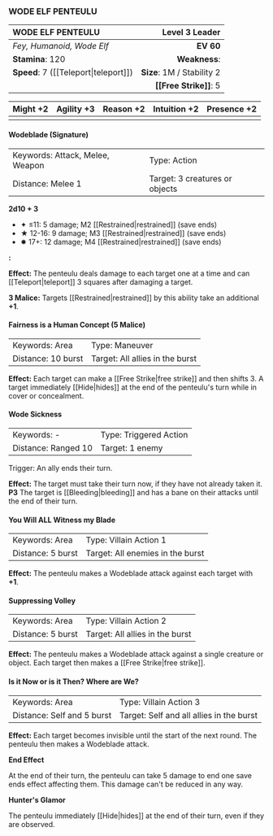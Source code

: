 ### WODE ELF PENTEULU

| WODE ELF PENTEULU                     |         **Level 3 Leader** |
| :------------------------------------ | -------------------------: |
| *Fey, Humanoid, Wode Elf*             |                  **EV 60** |
| **Stamina**: 120                      |              **Weakness**: |
| **Speed**: 7 ([[Teleport\|teleport]]) | **Size**: 1M / Stability 2 |
|                                       |     **[[Free Strike]]**: 5 |

| **Might** +2 | **Agility** +3 | **Reason** +2 | **Intuition** +2 | **Presence** +2 |
| ------------ | -------------- | ------------- | ---------------- | --------------- |
|              |                |               |                  |                 |

#### Wodeblade (Signature)

|                                 |                                |
| :------------------------------ | :----------------------------- |
| Keywords: Attack, Melee, Weapon | Type: Action                   |
| Distance: Melee 1               | Target: 3 creatures or objects |

**2d10 + 3**

- ✦ ≤11: 5 damage; M2 [[Restrained|restrained]] (save ends)
- ★ 12-16: 9 damage; M3 [[Restrained|restrained]] (save ends)
- ✸ 17+: 12 damage; M4 [[Restrained|restrained]] (save ends)

**:**

**Effect:** The penteulu deals damage to each target one at a time and can [[Teleport|teleport]] 3 squares after damaging a target.

**3 Malice:** Targets [[Restrained|restrained]] by this ability take an additional **+1**.

#### Fairness is a Human Concept (5 Malice)

|                    |                                 |
| :----------------- | :------------------------------ |
| Keywords: Area     | Type: Maneuver                  |
| Distance: 10 burst | Target: All allies in the burst |

**Effect:** Each target can make a [[Free Strike|free strike]] and then shifts 3. A target immediately [[Hide|hides]] at the end of the penteulu's turn while in cover or concealment.

#### Wode Sickness

|                     |                        |
| :------------------ | :--------------------- |
| Keywords: -         | Type: Triggered Action |
| Distance: Ranged 10 | Target: 1 enemy        |

Trigger: An ally ends their turn.

**Effect:** The target must take their turn now, if they have not already taken it. **P3** The target is [[Bleeding|bleeding]] and has a bane on their attacks until the end of their turn.

#### You Will ALL Witness my Blade

|                   |                                  |
| :---------------- | :------------------------------- |
| Keywords: Area    | Type: Villain Action 1           |
| Distance: 5 burst | Target: All enemies in the burst |

**Effect:** The penteulu makes a Wodeblade attack against each target with **+1**.

#### Suppressing Volley

|                   |                                 |
| :---------------- | :------------------------------ |
| Keywords: Area    | Type: Villain Action 2          |
| Distance: 5 burst | Target: All allies in the burst |

**Effect:** The penteulu makes a Wodeblade attack against a single creature or object. Each target then makes a [[Free Strike|free strike]].

#### Is it Now or is it Then? Where are We?

|                            |                                          |
| :------------------------- | :--------------------------------------- |
| Keywords: Area             | Type: Villain Action 3                   |
| Distance: Self and 5 burst | Target: Self and all allies in the burst |

**Effect:** Each target becomes invisible until the start of the next round. The penteulu then makes a Wodeblade attack.

**End Effect**

At the end of their turn, the penteulu can take 5 damage to end one save ends effect affecting them. This damage can't be reduced in any way.

**Hunter's Glamor**

The penteulu immediately [[Hide|hides]] at the end of their turn, even if they are observed.

